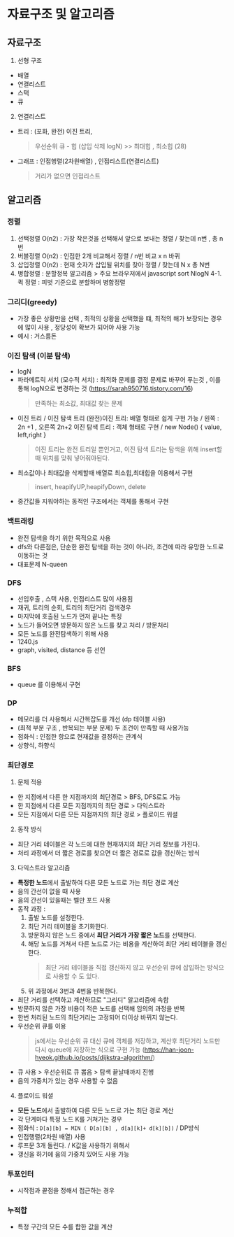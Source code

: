 # 자료구조 및 알고리즘

## 자료구조

1. 선형 구조

- 배열
- 연결리스트
- 스택
- 큐

2. 연결리스트

- 트리 : (포화, 완전) 이진 트리,
  > 우선순위 큐 - 힙 (삽입 삭제 logN) >> 최대힙 , 최소힙 (28)
- 그래프 : 인접행렬(2차원배열) , 인접리스트(연결리스트)
  > 거리가 없으면 인접리스트

## 알고리즘

### 정렬

1. 선택정렬 O(n2) : 가장 작은것을 선택해서 앞으로 보내는 정렬 / 찾는데 n번 , 총 n번
2. 버블정렬 O(n2) : 인접한 2개 비교해서 정렬 / n번 비교 x n 바퀴
3. 삽입정렬 O(n2) : 현재 숫자가 삽입될 위치를 찾아 정렬 / 찾는데 N x 총 N번
4. 병합정렬 : 분할정복 알고리즘 > 주요 브라우저에서 javascript sort NlogN
   4-1. 퀵 정렬 : 피벗 기준으로 분할하며 병합정렬

### 그리디(greedy)

- 가장 좋은 상황만을 선택 , 최적의 상황을 선택했을 떄, 최적의 해가 보장되는 경우에 많이 사용 , 정당성이 확보가 되어야 사용 가능
- 예시 : 거스름돈

### 이진 탐색 (이분 탐색)

- logN
- 파라메트릭 서치 (모수적 서치) : 최적화 문제를 결정 문제로 바꾸어 푸는것 , 이를 통해 logN으로 변경하는 것 (https://sarah950716.tistory.com/16)
  > 만족하는 최소값, 최대값 찾는 문제

* 이진 트리 / 이진 탐색 트리
  (완전)이진 트리: 배열 형태로 쉽게 구현 가능 / 왼쪽 : 2n +1 , 오른쪽 2n+2
  이진 탐색 트리 : 객체 형태로 구현 / new Node() { value, left,right }
  > 이진 트리는 완전 트리일 뿐인거고, 이진 탐색 트리는 탐색을 위해 insert할때 위치를 맞춰 넣어줘야된다.
* 최소값이나 최대값을 삭제할때 배열로 최소힙,최대힙을 이용해서 구현
  > insert, heapifyUP,heapifyDown, delete
* 중간값들 지워야하는 동적인 구조에서는 객체를 통해서 구현

### 백트래킹

- 완전 탐색을 하기 위한 목적으로 사용
- dfs와 다른점은, 단순한 완전 탐색을 하는 것이 아니라, 조건에 따라 유망한 노드로 이동하는 것
- 대표문제 N-queen

### DFS

- 선입후출 , 스택 사용, 인접리스트 많이 사용됨
- 재귀, 트리의 순회, 트리의 최단거리 검색경우
- 마지막에 호출된 노드가 먼저 끝나는 특징
- 노드가 들어오면 방문하지 않은 노드를 찾고 처리 / 방문처리
- 모든 노드를 완전탐색하기 위해 사용
- 1240.js
- graph, visited, distance 등 선언

### BFS

- queue 를 이용해서 구현

### DP

- 메모리를 더 사용해서 시간복잡도를 개선 (dp 테이블 사용)
- (최적 부분 구조 , 반복되는 부분 문제) 두 조건이 만족할 때 사용가능
- 점화식 : 인접한 항으로 현재값을 결정하는 관계식
- 상향식, 하향식

### 최단경로

1. 문제 적용

- 한 지점에서 다른 한 지점까지의 최단경로 > BFS, DFS로도 가능
- 한 지점에서 다른 모든 지점까지의 최단 경로 > 다익스트라
- 모든 지점에서 다른 모든 지점까지의 최단 경로 > 플로이드 워셜

2. 동작 방식

- 최단 거리 테이블은 각 노드에 대한 현재까지의 최단 거리 정보를 가진다.
- 처리 과정에서 더 짧은 경로를 찾으면 더 짧은 경로로 값을 갱신하는 방식

3. 다익스트라 알고리즘

- **특정한 노드**에서 출발하여 다른 모든 노드로 가는 최단 경로 계산
- 음의 간선이 없을 때 사용
- 음의 간선이 있을때는 벨만 포드 사용
- 동작 과정 :
  1. 출발 노드를 설정한다.
  2. 최단 거리 테이블을 초기화한다.
  3. 방문하지 않은 노드 중에서 **최단 거리가 가장 짧은 노드**를 선택한다.
  4. 해당 노드를 거쳐서 다른 노드로 가는 비용을 계산하여 최단 거리 테이블을 갱신한다.
     > 최단 거리 테이블을 직접 갱신하지 않고 우선순위 큐에 삽입하는 방식으로 사용할 수 도 있다.
  5. 위 과정에서 3번과 4번을 반복한다.
- 최단 거리를 선택하고 계산하므로 "그리디" 알고리즘에 속함
- 방문하지 않은 가장 비용이 적은 노드를 선택해 임의의 과정을 반복
- 한번 처리된 노드의 최단거리는 고정되어 더이상 바뀌지 않는다.
- 우선순위 큐를 이용
  > js에서는 우선순위 큐 대신 큐에 객체를 저장하고, 계산후 최단거리 노드만 다시 queue에 저장하는 식으로 구현 가능 (https://han-joon-hyeok.github.io/posts/dijkstra-algorithm/)
- 큐 사용 > 우선순위로 큐 뽑음 > 탐색 끝날때까지 진행
- 음의 가중치가 있는 경우 사용할 수 없음

4. 플로이드 워셜

- **모든 노드**에서 출발하여 다른 모든 노드로 가는 최단 경로 계산
- 각 단계마다 특정 노드 K를 거쳐가는 경우
- 점화식 : `D[a][b] = MIN ( D[a][b] , d[a][k]+ d[k][b])` / DP방식
- 인접행렬(2차원 배열) 사용
- 루프문 3개 돌린다. / K값을 사용하기 위해서
- 갱신을 하기에 음의 가중치 있어도 사용 가능

### 투포인터

- 시작점과 끝점을 정해서 접근하는 경우

### 누적합

- 특정 구간의 모든 수를 합한 값을 계산
